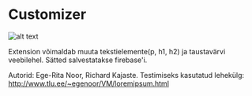 # Customizer


![alt text](https://raw.githubusercontent.com/rkajaste/3.ea-kodutoo/master/beforeafter.png)

Extension võimaldab muuta tekstielemente(p, h1, h2) ja taustavärvi veebilehel.
Sätted salvestatakse firebase'i.

Autorid: Ege-Rita Noor, Richard Kajaste.
Testimiseks kasutatud lehekülg: http://www.tlu.ee/~egenoor/VM/loremipsum.html
